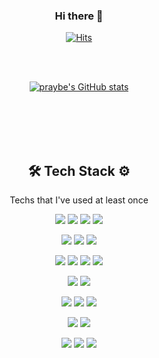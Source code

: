 
<div align="center">
  <h3> Hi there 👋 </h3>
<!-- 방문자수 참고 사이트: https://hits.seeyoufarm.com/ -->
  
[![Hits](https://hits.seeyoufarm.com/api/count/incr/badge.svg?url=https%3A%2F%2Fgithub.com%2Fpraybe%2Fpraybe.git&count_bg=%23F180DA&title_bg=%23969494&icon=github.svg&icon_color=%23E7E7E7&title=hits&edge_flat=false)](https://hits.seeyoufarm.com) 
  </div> </br></br>
 
 

<div align="center"> 
 <!-- 깃허브스탯 참고 주소: https://github.com/anuraghazra/github-readme-stats --> 
  
[![praybe's GitHub stats](https://github-readme-stats.vercel.app/api?username=praybe&count_private=true&show_icons=true&theme=radical)](https://github.com/praybe/github-readme-stats)
</div> </br></br>



<!-- 데일리코딩시간 적용: https://fernando.kr/develop/2020-05-02-github-gist-posting/ -->
<div align="center"> 

</div> </br></br>


<!-- 사용 언어 참고 사이트: https://simpleicons.org/?q=aws -->
<!-- img src="https://img.shields.io/badge/쓰고자하는_텍스트-컬러코드?style=flat-square&logo=simpleicons에서_아이콘이름&logoColor=white"  -->
<div align="center"> 
  <h2>🛠 Tech Stack ⚙️</h2> 
 <p>  Techs that I've used at least once </p>

<img src="https://img.shields.io/badge/Java-007396?style=flat-square&logo=Java&logoColor=white"/></a>
<img src="https://img.shields.io/badge/Spring-6DB33F?style=flat-square&logo=Spring&logoColor=white"/></a>
<img src="https://img.shields.io/badge/Spring Boot-6DB33F?style=flat-square&logo=Spring Boot&logoColor=white"/></a>
<img src="https://img.shields.io/badge/Spring Security-6DB33F?style=flat-square&logo=Spring Security&logoColor=white"/></a>

<img src="https://img.shields.io/badge/CSS3-1572B6?style=flat-square&logo=CSS3&logoColor=white"/></a>
<img src="https://img.shields.io/badge/HTML5-E34F26?style=flat-square&logo=HTML5&logoColor=white"/></a>
<img src="https://img.shields.io/badge/Bootstrap-7952B3?style=flat-square&logo=Bootstrap&logoColor=white"/></a>

<img src="https://img.shields.io/badge/JavaScript-FFC801?style=flat-square&logo=JavaScript&logoColor=white"/></a>
<img src="https://img.shields.io/badge/JSON-000000?style=flat-square&logo=JSON&logoColor=white"/></a>
<img src="https://img.shields.io/badge/React-61DAFB?style=flat-square&logo=React&logoColor=white"/></a>
<img src="https://img.shields.io/badge/Node.js-339933?style=flat-square&logo=Node.js&logoColor=white"/></a>

<img src="https://img.shields.io/badge/Oracle-F80000?style=flat-square&logo=Oracle&logoColor=white"/></a>
<img src="https://img.shields.io/badge/SQL Developer-51A2DA?style=flat-square&logo=Amazon DynamoDB&logoColor=white"/></a>

<img src="https://img.shields.io/badge/Android Studio-3DDC84?style=flat-square&logo=Android Studio&logoColor=white"/></a>
<img src="https://img.shields.io/badge/Gradle-02303A?style=flat-square&logo=Gradle&logoColor=white"/></a>
<img src="https://img.shields.io/badge/Android-3DDC84?style=flat-square&logo=Android&logoColor=white"/></a>

<img src="https://img.shields.io/badge/AWS-663399?style=flat-square&logo=Amazon AWS&logoColor=white"/></a>
<img src="https://img.shields.io/badge/Python-3766AB?style=flat-square&logo=Python&logoColor=white"/></a>


<img src="https://img.shields.io/badge/Eclipse-2C2255?style=flat-square&logo=Eclipse IDE&logoColor=white"/></a>
<img src="https://img.shields.io/badge/VS Code-007ACC?style=flat-square&logo=Visual Studio Code&logoColor=white"/></a>
<img src="https://img.shields.io/badge/Discord-5865F2?style=flat-square&logo=Discord&logoColor=white"/></a>

</div> </br></br>



<!--
**praybe/praybe** is a ✨ _special_ ✨ repository because its `README.md` (this file) appears on your GitHub profile.

Here are some ideas to get you started:

- 🔭 I’m currently working on ...
- 🌱 I’m currently learning ...
- 👯 I’m looking to collaborate on ...
- 🤔 I’m looking for help with ...
- 💬 Ask me about ...
- 📫 How to reach me: ...
- 😄 Pronouns: ...
- ⚡ Fun fact: ...
-->
